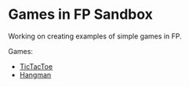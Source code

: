 # Games in FP Sandbox

Working on creating examples of simple games in FP.

Games:
- [TicTacToe](/src/main/scala/sandbox/TicTacToe)
- [Hangman](/src/main/scala/sandbox/Hangman)